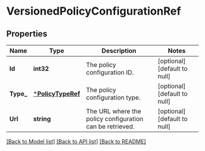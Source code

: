 # VersionedPolicyConfigurationRef

## Properties
Name | Type | Description | Notes
------------ | ------------- | ------------- | -------------
**Id** | **int32** | The policy configuration ID. | [optional] [default to null]
**Type_** | [***PolicyTypeRef**](PolicyTypeRef.md) | The policy configuration type. | [optional] [default to null]
**Url** | **string** | The URL where the policy configuration can be retrieved. | [optional] [default to null]

[[Back to Model list]](../README.md#documentation-for-models) [[Back to API list]](../README.md#documentation-for-api-endpoints) [[Back to README]](../README.md)


